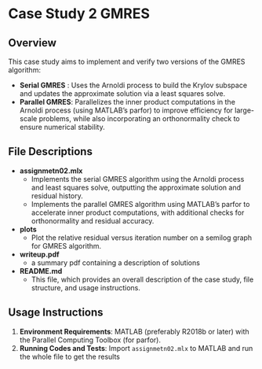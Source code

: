 # Case Study 2 GMRES 

## Overview
This case study aims to implement and verify two versions of the GMRES algorithm:
-	**Serial GMRES** :
 	Uses the Arnoldi process to build the Krylov subspace and updates the approximate solution via a least squares solve.
-	**Parallel GMRES**: 
 	 Parallelizes the inner product computations in the Arnoldi process (using MATLAB’s parfor) to improve efficiency for large-scale problems, while also incorporating an orthonormality check to ensure numerical stability.

## File Descriptions
-	**assignmetn02.mlx**
     * Implements the serial GMRES algorithm using the Arnoldi process and least squares solve, outputting the approximate solution and residual history.
     * Implements the parallel GMRES algorithm using MATLAB’s parfor to accelerate inner product computations, with additional checks for orthonormality and residual accuracy.
-	**plots**
     * Plot the relative residual versus iteration number on a semilog graph for GMRES algorithm.
-	**writeup.pdf**
     * a summary pdf containing a description of solutions
-	**README.md**
     * This file, which provides an overall description of the case study, file structure, and usage instructions.

## Usage Instructions
1. **Environment Requirements**:
  MATLAB (preferably R2018b or later) with the Parallel Computing Toolbox (for parfor).
2.	**Running Codes and Tests**:
  Import `assignmetn02.mlx` to MATLAB and run the whole file to get the results
